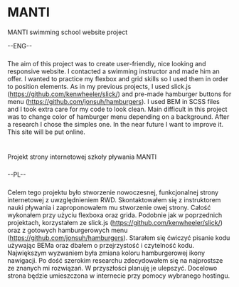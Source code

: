 # MANTI
MANTI swimming school website project

--ENG--
###
The aim of this project was to create user-friendly, nice looking and responsive website. 
I contacted a swimming instructor and made him an offer. I wanted to practice my flexbox and grid skills so I used them in order to position elements. 
As in my previous projects, I used slick.js (https://github.com/kenwheeler/slick/) and pre-made hamburger buttons for menu (https://github.com/jonsuh/hamburgers).
I used BEM in SCSS files and I took extra care for my code to look clean. Main difficult in this project was to change color of hamburger menu 
depending on a background. After a research I chose the simples one. In the near future I want to improve it.  
This site will be put online. 
#
Projekt strony internetowej szkoły pływania MANTI 
###
--PL--
###
Celem tego projektu było stworzenie nowoczesnej, funkcjonalnej strony internetowej z uwzględnieniem RWD. 
Skontaktowałem się z instruktorem nauki pływania i zaproponowałem mu stworzenie owej strony. Całość wykonałem przy użyciu 
flexboxa oraz grida. Podobnie jak w poprzednich projektach, korzystałem ze slick.js (https://github.com/kenwheeler/slick/) 
oraz z gotowych hamburgerowych menu (https://github.com/jonsuh/hamburgers). Starałem się ćwiczyć pisanie kodu używając 
BEMa oraz dbałem o przejrzystość i czytelność kodu. Największym wyzwaniem była zmiana koloru hamburgerowej ikony nawigacji. 
Po dość szerokim researchu zdecydowałem się na najprostsze ze znanych mi rozwiązań. W przyszłości planuję je ulepszyć. 
Docelowo strona będzie umieszczona w internecie przy pomocy wybranego hostingu. 
